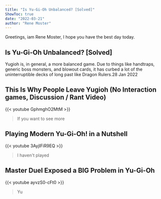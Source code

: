 ```yaml
---
title: "Is Yu-Gi-Oh Unbalanced? [Solved]"
ShowToc: true 
date: "2022-03-21"
author: "Rene Moster" 
---
```


Greetings, iam Rene Moster, I hope you have the best day today.
## Is Yu-Gi-Oh Unbalanced? [Solved]
Yugioh is, in general, a more balanced game. Due to things like handtraps, generic boss monsters, and blowout cards, it has curbed a lot of the uninterruptible decks of long past like Dragon Rulers.28 Jan 2022

## This Is Why People Leave Yugioh (No Interaction games, Discussion / Rant Video)
{{< youtube GphmghO2MtM >}}
>If you want to see more 

## Playing Modern Yu-Gi-Oh! in a Nutshell
{{< youtube 3AyjIFiR9EQ >}}
>I haven't played 

## Master Duel Exposed a BIG Problem in Yu-Gi-Oh
{{< youtube ayvzS0-cFt0 >}}
>Yu

